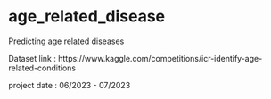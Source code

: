 # age_related_disease
Predicting age related diseases
<p> Dataset link : https://www.kaggle.com/competitions/icr-identify-age-related-conditions </p>
<p> project date : 06/2023 - 07/2023 </p>

